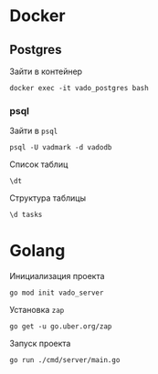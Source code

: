 # Docker
## Postgres

Зайти в контейнер
```shell
docker exec -it vado_postgres bash
```

### psql
Зайти в `psql`
```shell
psql -U vadmark -d vadodb
```
Список таблиц
```shell
\dt
```
Структура таблицы
```shell
\d tasks
```

# Golang

Инициализация проекта
```shell
go mod init vado_server
```
Установка `zap`
```shell
go get -u go.uber.org/zap
```
Запуск проекта
```shell
go run ./cmd/server/main.go
```